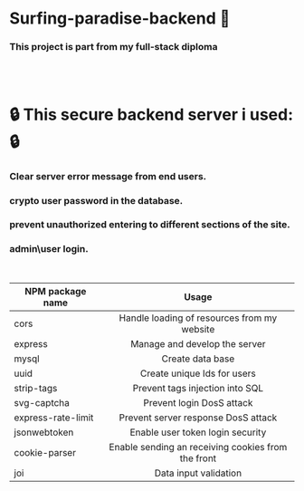 # Surfing-paradise-backend :closed_lock_with_key:

### This project is part from my full-stack diploma
<br><br>

# :lock: This secure  backend server i used: :lock:
### Clear server error message from end users.
### crypto user password in the database.
### prevent unauthorized entering to different sections of the site.
### admin\user login.
<br>


| NPM package name        | Usage           | 
| ------------- |:-------------:| 
| cors     | Handle loading of resources from my website | 
| express     | Manage and develop the server      |  
| mysql | Create data base      |  
| uuid | Create unique Ids for users      |  
| strip-tags | Prevent tags injection into SQL      |  
| svg-captcha | Prevent login DosS attack       |  
| express-rate-limit | Prevent server response DosS attack     |  
| jsonwebtoken | Enable user token login security      |  
| cookie-parser | Enable sending an receiving cookies from the front      |  
| joi | Data input validation      |  